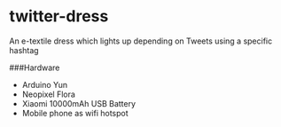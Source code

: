 # twitter-dress

An e-textile dress which lights up depending on Tweets using a specific hashtag

###Hardware

* Arduino Yun
* Neopixel Flora
* Xiaomi 10000mAh USB Battery
* Mobile phone as wifi hotspot
